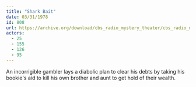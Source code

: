 ```yaml
---
title: "Shark Bait"
date: 03/31/1978
id: 808
url: https://archive.org/download/cbs_radio_mystery_theater/cbs_radio_mystery_theater-0801-0850.zip/cbs_radio_mystery_theater-0801-0850%2Fcbsrmt_0808_shark_bait.mp3
actors:
  - 25
  - 155
  - 126
  - 95
---
```

An incorrigible gambler lays a diabolic plan to clear his debts by taking his bookie's aid to kill his own brother and aunt to get hold of their wealth.